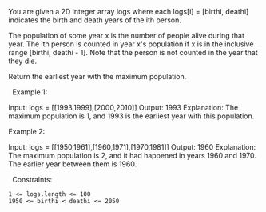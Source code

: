 You are given a 2D integer array logs where each logs[i] = [birthi, deathi] indicates the birth and death years of the ith person.

The population of some year x is the number of people alive during that year. The ith person is counted in year x's population if x is in the inclusive range [birthi, deathi - 1]. Note that the person is not counted in the year that they die.

Return the earliest year with the maximum population.

 
Example 1:

Input: logs = [[1993,1999],[2000,2010]]
Output: 1993
Explanation: The maximum population is 1, and 1993 is the earliest year with this population.


Example 2:

Input: logs = [[1950,1961],[1960,1971],[1970,1981]]
Output: 1960
Explanation: 
The maximum population is 2, and it had happened in years 1960 and 1970.
The earlier year between them is 1960.

 
Constraints:


	1 <= logs.length <= 100
	1950 <= birthi < deathi <= 2050

